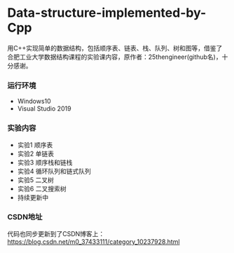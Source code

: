 # Data-structure-implemented-by-Cpp
用C++实现简单的数据结构，包括顺序表、链表、栈、队列、树和图等，借鉴了合肥工业大学数据结构课程的实验课内容，原作者：25thengineer(github名)，十分感谢。
### 运行环境
* Windows10
* Visual Studio 2019
### 实验内容
* 实验1 顺序表
* 实验2 单链表
* 实验3 顺序栈和链栈
* 实验4 循环队列和链式队列
* 实验5 二叉树
* 实验6 二叉搜索树
* 持续更新中
### CSDN地址
代码也同步更新到了CSDN博客上：https://blog.csdn.net/m0_37433111/category_10237928.html
